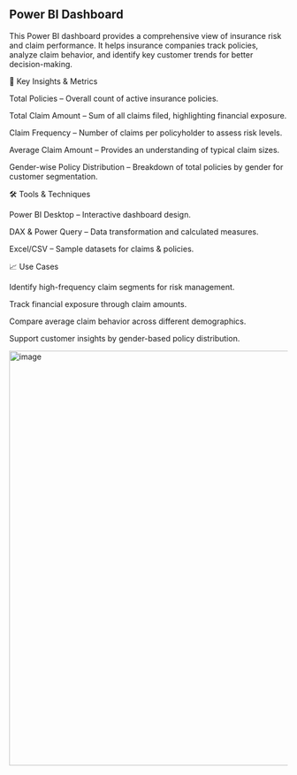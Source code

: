 
## Power BI Dashboard


This Power BI dashboard provides a comprehensive view of insurance risk and claim performance. It helps insurance companies track policies, analyze claim behavior, and identify key customer trends for better decision-making.

🚀 Key Insights & Metrics

Total Policies – Overall count of active insurance policies.

Total Claim Amount – Sum of all claims filed, highlighting financial exposure.

Claim Frequency – Number of claims per policyholder to assess risk levels.

Average Claim Amount – Provides an understanding of typical claim sizes.

Gender-wise Policy Distribution – Breakdown of total policies by gender for customer segmentation.

🛠️ Tools & Techniques

Power BI Desktop – Interactive dashboard design.

DAX & Power Query – Data transformation and calculated measures.

Excel/CSV – Sample datasets for claims & policies.

📈 Use Cases

Identify high-frequency claim segments for risk management.

Track financial exposure through claim amounts.

Compare average claim behavior across different demographics.

Support customer insights by gender-based policy distribution.


<img width="1252" height="750" alt="image" src="https://github.com/user-attachments/assets/c0b5d0d8-83f6-4bfe-8b91-9bcc6edd1287" />
